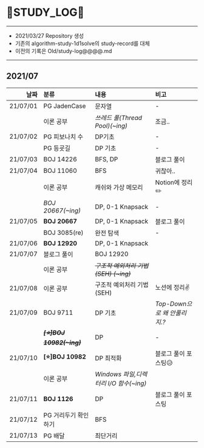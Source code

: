# 📜STUDY_LOG📜
---
- 2021/03/27 Repository 생성
- 기존의 algorithm-study-1d1solve의 study-record를 대체
- 이전의 기록은 Old/study-log@@@@.md
---

## 2021/07

<div markdown="1">

|날짜|분류|내용|비고|
|----:|:----|:----|:----|
|21/07/01|PG JadenCase|문자열| - |
||이론 공부|*쓰레드 풀(Thread Pool)(~ing)*| 조금.. |
|21/07/02|PG 피보나치 수|DP기초| - |
||PG 등굣길|DP 기초| - |
|21/07/03|BOJ 14226|BFS, DP| 블로그 풀이 |
|21/07/04|BOJ 11060|BFS| 귀찮아.. |
||이론 공부|캐쉬와 가상 메모리|Notion에 정리✏️️|
||*BOJ 20667(~ing)*|DP, 0-1 Knapsack| - |
|21/07/05|**BOJ 20667**|DP, 0-1 Knapsack| 블로그 풀이  |
||BOJ 3085(re)|완전 탐색|-|
|21/07/06|**BOJ 12920**|DP, 0-1 Knapsack||
|21/07/07|블로그 풀이|BOJ 12920||
||이론 공부|~~*구조적 예외처리 기법(SEH) (~ing)*~~||
|21/07/08|이론 공부|구조적 예외처리 기법(SEH)|노션에 정리✌|
|21/07/09|BOJ 9711| DP 기초 | *Top-Down으로 왜 안풀리지.?* |
||~~<i> **[⭐]BOJ 10982(~ing)** </i>~~| DP | - |
|21/07/10|**[⭐]BOJ 10982**| DP 최적화 | 블로그 풀이 포스팅😥 |
||이론 공부|*Windows 파일,디렉터리 I/O 함수(~ing)*||
|21/07/11|**BOJ 1126**| DP | 블로그 풀이 포스팅 |
|21/07/12|PG 거리두기 확인하기|BFS||
|21/07/13|PG 배달|최단거리||
</div>
